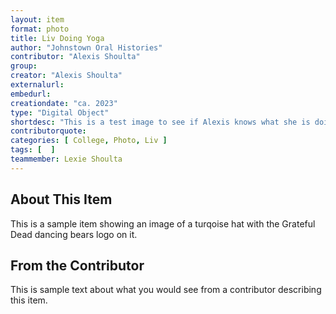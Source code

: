 ```yaml
---
layout: item
format: photo
title: Liv Doing Yoga
author: "Johnstown Oral Histories"
contributor: "Alexis Shoulta"
group: 
creator: "Alexis Shoulta"
externalurl: 
embedurl: 
creationdate: "ca. 2023"
type: "Digital Object"
shortdesc: "This is a test image to see if Alexis knows what she is doing."
contributorquote: 
categories: [ College, Photo, Liv ]
tags: [  ]
teammember: Lexie Shoulta
---
```


## About This Item

This is a sample item showing an image of a turqoise hat with the Grateful Dead dancing bears logo on it.

## From the Contributor

This is sample text about what you would see from a contributor describing this item.
